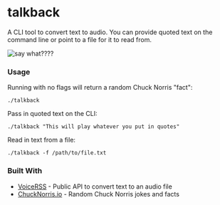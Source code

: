 # talkback

A CLI tool to convert text to audio.  You can provide quoted text on the command line or point to a file for it to read from.



![say what????](http://giphygifs.s3.amazonaws.com/media/91fEJqgdsnu4E/giphy.gif)

### Usage
Running with no flags will return a random Chuck Norris "fact":
```
./talkback 
```
Pass in quoted text on the CLI:
```
./talkback "This will play whatever you put in quotes"
```
Read in text from a file:
```
./talkback -f /path/to/file.txt
```
### Built With
* [VoiceRSS](http://www.voicerss.org/default.aspx) - Public API to convert text to an audio file
* [ChuckNorris.io](https://api.chucknorris.io/) - Random Chuck Norris jokes and facts

